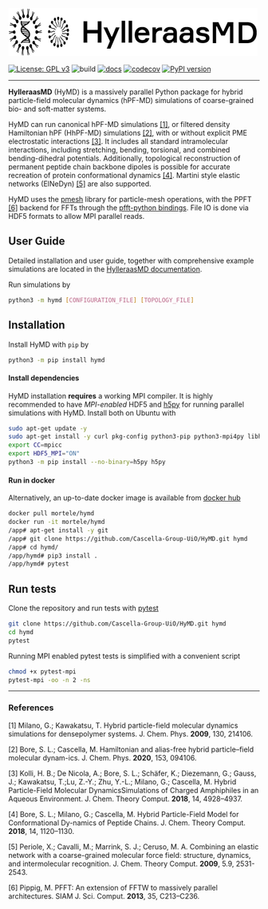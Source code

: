 <a href="https://cascella-group-uio.github.io/HyMD/">
  <img src="docs/img/hymd_logo_text_black.png" width="500" title="HylleraasMD">
</a>

[![License: GPL v3](https://img.shields.io/badge/License-LGPLv3-blue.svg)](https://www.gnu.org/licenses/lgpl-3.0.html) ![build](https://github.com/Cascella-Group-UiO/HyMD-2021/workflows/build/badge.svg) [![docs](https://github.com/Cascella-Group-UiO/HyMD/actions/workflows/docs.yml/badge.svg)](https://github.com/Cascella-Group-UiO/HyMD/actions/workflows/docs_pages.yml) [![codecov](https://codecov.io/gh/Cascella-Group-UiO/HyMD/branch/main/graph/badge.svg?token=BXZ7B9RXV9)](https://codecov.io/gh/Cascella-Group-UiO/HyMD) [![PyPI version](https://badge.fury.io/py/hymd.svg)](https://badge.fury.io/py/hymd)

---------
**HylleraasMD** (HyMD) is a massively parallel Python package for hybrid particle-field molecular dynamics (hPF-MD) simulations of coarse-grained bio- and soft-matter systems.

HyMD can run canonical hPF-MD simulations [[1]](#1), or filtered density Hamiltonian hPF (HhPF-MD) simulations [[2]](#2), with or without explicit PME electrostatic interactions [[3]](#3). It includes all standard intramolecular interactions, including stretching, bending, torsional, and combined bending-dihedral potentials. Additionally, topological reconstruction of permanent peptide chain backbone dipoles is possible for accurate recreation of protein conformational dynamics [[4]](#4). Martini style elastic networks (ElNeDyn) [[5]](#5) are also supported.

HyMD uses the [pmesh](github.com/rainwoodman/pmesh) library for particle-mesh operations, with the PPFT [[6]](#6) backend for FFTs through the [pfft-python bindings](github.com/rainwoodman/pfft-python). File IO is done via HDF5 formats to allow MPI parallel reads.

## User Guide
Detailed installation and user guide, together with comprehensive example simulations are located in the [HylleraasMD documentation](https://cascella-group-uio.github.io/HyMD/index.html).

Run simulations by
```bash
python3 -m hymd [CONFIGURATION_FILE] [TOPOLOGY_FILE]
```

## Installation
Install HyMD with `pip` by
```bash
python3 -m pip install hymd
```
#### Install dependencies
HyMD installation **requires** a working MPI compiler. It is highly recommended to have *MPI-enabled* HDF5 and [h5py](https://docs.h5py.org/en/stable/mpi.html) for running parallel simulations with HyMD. Install both on Ubuntu with
```bash
sudo apt-get update -y
sudo apt-get install -y curl pkg-config python3-pip python3-mpi4py libhdf5-mpi-dev
export CC=mpicc
export HDF5_MPI="ON"
python3 -m pip install --no-binary=h5py h5py
```

#### Run in docker
Alternatively, an up-to-date docker image is available from [docker hub](https://hub.docker.com/repository/docker/mortele/hymd)
```bash
docker pull mortele/hymd
docker run -it mortele/hymd
/app# apt-get install -y git
/app# git clone https://github.com/Cascella-Group-UiO/HyMD.git hymd
/app# cd hymd/
/app/hymd# pip3 install .
/app/hymd# pytest
```

## Run tests
Clone the repository and run tests with [pytest](https://docs.pytest.org/en/latest)
```bash
git clone https://github.com/Cascella-Group-UiO/HyMD.git hymd
cd hymd
pytest
```
Running MPI enabled pytest tests is simplified with a convenient script
```bash
chmod +x pytest-mpi
pytest-mpi -oo -n 2 -ns
```

---------

### References
<a id="1">[1]</a>
Milano, G.; Kawakatsu, T. Hybrid particle-field molecular dynamics simulations for densepolymer systems. J. Chem. Phys. **2009**, 130, 214106.

<a id="2">[2]</a>
Bore, S. L.; Cascella, M. Hamiltonian and alias-free hybrid particle–field molecular dynam-ics. J. Chem. Phys. **2020**, 153, 094106.

<a id="3">[3]</a>
Kolli, H. B.; De Nicola, A.; Bore, S. L.; Schäfer, K.; Diezemann, G.; Gauss, J.; Kawakatsu, T.;Lu, Z.-Y.; Zhu, Y.-L.; Milano, G.; Cascella, M. Hybrid Particle-Field Molecular DynamicsSimulations of Charged Amphiphiles in an Aqueous Environment. J. Chem. Theory Comput. **2018**, 14, 4928–4937.

<a id="4">[4]</a>
Bore, S. L.; Milano, G.; Cascella, M. Hybrid Particle-Field Model for Conformational Dy-namics of Peptide Chains. J. Chem. Theory Comput. **2018**, 14, 1120–1130.

<a id="5">[5]</a>
Periole, X.; Cavalli, M.; Marrink, S. J.; Ceruso, M. A. Combining an elastic network with a coarse-grained molecular force field: structure, dynamics, and intermolecular recognition. J. Chem. Theory Comput. **2009**, 5.9, 2531-2543.

<a id="6">[6]</a>
Pippig, M. PFFT: An extension of FFTW to massively parallel architectures. SIAM J. Sci. Comput. **2013**, 35, C213–C236.
